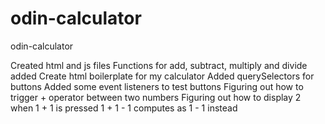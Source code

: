 # odin-calculator

odin-calculator

Created html and js files
Functions for add, subtract, multiply and divide added
Create html boilerplate for my calculator
Added querySelectors for buttons
Added some event listeners to test buttons
Figuring out how to trigger + operator between two numbers
Figuring out how to display 2 when 1 + 1 is pressed
1 + 1 - 1 computes as 1 - 1 instead
